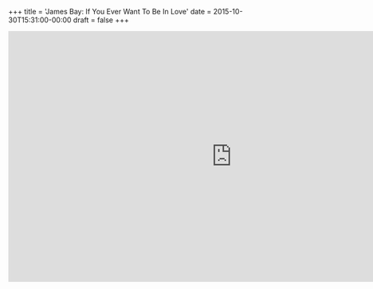 +++
title = 'James Bay: If You Ever Want To Be In Love'
date = 2015-10-30T15:31:00-00:00
draft = false
+++

<iframe width="896" height="504" src="https://www.youtube.com/embed/jCNKLS9dC_A?si=-snlClCcaJ_bBeQV" title="YouTube video player" frameborder="0" allow="accelerometer; autoplay; clipboard-write; encrypted-media; gyroscope; picture-in-picture; web-share" referrerpolicy="strict-origin-when-cross-origin" allowfullscreen></iframe>
